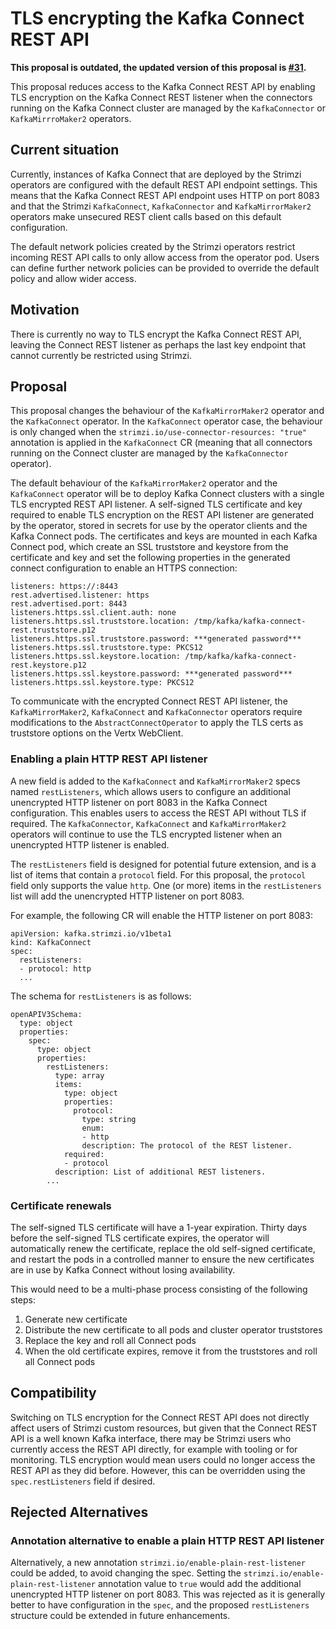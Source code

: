 # TLS encrypting the Kafka Connect REST API

**This proposal is outdated, the updated version of this proposal is [#31](031-tls-encrypt-the-kafka-connect-rest-api.md).**

This proposal reduces access to the Kafka Connect REST API by enabling TLS encryption on the Kafka Connect REST listener when the connectors running on the Kafka Connect cluster are managed by the `KafkaConnector` or `KafkaMirrroMaker2` operators.

## Current situation

Currently, instances of Kafka Connect that are deployed by the Strimzi operators are configured with the default REST API endpoint settings.
This means that the Kafka Connect REST API endpoint uses HTTP on port 8083 and that the Strimzi `KafkaConnect`, `KafkaConnector` and `KafkaMirrorMaker2` operators make unsecured REST client calls based on this default configuration.

The default network policies created by the Strimzi operators restrict incoming REST API calls to only allow access from the operator pod.
Users can define further network policies can be provided to override the default policy and allow wider access.

## Motivation

There is currently no way to TLS encrypt the Kafka Connect REST API, leaving the Connect REST listener as perhaps the last key endpoint that cannot currently be restricted using Strimzi.

## Proposal

This proposal changes the behaviour of the `KafkaMirrorMaker2` operator and the `KafkaConnect` operator.
In the `KafkaConnect` operator case, the behaviour is only changed when the `strimzi.io/use-connector-resources: "true"` annotation is applied in the `KafkaConnect` CR (meaning that all connectors running on the Connect cluster are managed by the `KafkaConnector` operator).

The default behaviour of the `KafkaMirrorMaker2` operator and the `KafkaConnect` operator will be to deploy Kafka Connect clusters with a single TLS encrypted REST API listener.
A self-signed TLS certificate and key required to enable TLS encryption on the REST API listener are generated by the operator, stored in secrets for use by the operator clients and the Kafka Connect pods.
The certificates and keys are mounted in each Kafka Connect pod, which create an SSL truststore and keystore from the certificate and key and set the following properties in the generated connect configuration to enable an HTTPS connection:

```
listeners: https://:8443
rest.advertised.listener: https
rest.advertised.port: 8443
listeners.https.ssl.client.auth: none
listeners.https.ssl.truststore.location: /tmp/kafka/kafka-connect-rest.truststore.p12
listeners.https.ssl.truststore.password: ***generated password***
listeners.https.ssl.truststore.type: PKCS12
listeners.https.ssl.keystore.location: /tmp/kafka/kafka-connect-rest.keystore.p12
listeners.https.ssl.keystore.password: ***generated password***
listeners.https.ssl.keystore.type: PKCS12
```

To communicate with the encrypted Connect REST API listener, the `KafkaMirrorMaker2`, `KafkaConnect` and `KafkaConnector` operators require modifications to the `AbstractConnectOperator` to apply the TLS certs as truststore options on the Vertx WebClient.

### Enabling a plain HTTP REST API listener

A new field is added to the `KafkaConnect` and `KafkaMirrorMaker2` specs named `restListeners`, which allows users to configure an additional unencrypted HTTP listener on port 8083 in the Kafka Connect configuration.
This enables users to access the REST API without TLS if required.
The `KafkaConnector`, `KafkaConnect` and `KafkaMirrorMaker2` operators will continue to use the TLS encrypted listener when an unencrypted HTTP listener is enabled.

The `restListeners` field is designed for potential future extension, and is a list of items that contain a `protocol` field.
For this proposal, the `protocol` field only supports the value `http`. One (or more) items in the `restListeners` list will add the unencrypted HTTP listener on port 8083.

For example, the following CR will enable the HTTP listener on port 8083:
```
apiVersion: kafka.strimzi.io/v1beta1
kind: KafkaConnect
spec:
  restListeners:
  - protocol: http
  ...
```

The schema for `restListeners` is as follows:
```
openAPIV3Schema:
  type: object
  properties:
    spec:
      type: object
      properties:
        restListeners:
          type: array
          items:
            type: object
            properties:
              protocol:
                type: string
                enum:
                - http
                description: The protocol of the REST listener.
            required:
            - protocol
          description: List of additional REST listeners.
        ...
```


### Certificate renewals

The self-signed TLS certificate will have a 1-year expiration.
Thirty days before the self-signed TLS certificate expires, the operator will automatically renew the certificate, replace the old self-signed certificate, and restart the pods in a controlled manner to ensure the new certificates are in use by Kafka Connect without losing availability.

This would need to be a multi-phase process consisting of the following steps:

1. Generate new certificate
2. Distribute the new certificate to all pods and cluster operator truststores
3. Replace the key and roll all Connect pods
4. When the old certificate expires, remove it from the truststores and roll all Connect pods


## Compatibility

Switching on TLS encryption for the Connect REST API does not directly affect users of Strimzi custom resources, but given that the Connect REST API is a well known Kafka interface, there may be Strimzi users who currently access the REST API directly, for example with tooling or for monitoring.
TLS encryption would mean users could no longer access the REST API as they did before. However, this can be overridden using the `spec.restListeners` field if desired.


## Rejected Alternatives

### Annotation alternative to enable a plain HTTP REST API listener

Alternatively, a new annotation `strimzi.io/enable-plain-rest-listener` could be added, to avoid changing the spec.
Setting the `strimzi.io/enable-plain-rest-listener` annotation value to `true` would add the additional unencrypted HTTP listener on port 8083.
This was rejected as it is generally better to have configuration in the `spec`, and the proposed `restListeners` structure could be extended in future enhancements.
